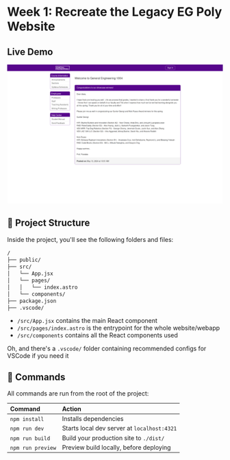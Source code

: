 # Week 1: Recreate the Legacy EG Poly Website 
## Live Demo
[![Website link](public/thumb.png)](https://eg.vaughnv.com)

## 🚀 Project Structure

Inside the project, you'll see the following folders and files:

```text
/
├── public/
├── src/
│   └── App.jsx
│   └── pages/
│   │   └── index.astro
│   └── components/
├── package.json
├── .vscode/
```

* `/src/App.jsx` contains the main React component
* `/src/pages/index.astro` is the entrypoint for the whole website/webapp
* `/src/components` contains all the React components used

Oh, and there's a `.vscode/` folder containing recommended configs for VSCode if you need it

## 🧞 Commands

All commands are run from the root of the project:

| Command                   | Action                                           |
| :------------------------ | :----------------------------------------------- |
| `npm install`             | Installs dependencies                            |
| `npm run dev`             | Starts local dev server at `localhost:4321`      |
| `npm run build`           | Build your production site to `./dist/`          |
| `npm run preview`         | Preview build locally, before deploying          |
